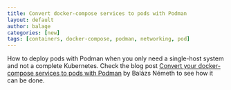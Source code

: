 ```yaml
---
title: Convert docker-compose services to pods with Podman
layout: default
author: balage
categories: [new]
tags: [containers, docker-compose, podman, networking, pod]
---
```


How to deploy pods with Podman when you only need a single-host system and not a complete Kubernetes. Check the blog post [Convert your docker-compose services to pods with Podman](https://balagetech.com/convert-docker-compose-services-to-pods/) by Balázs Németh to see how it can be done.
